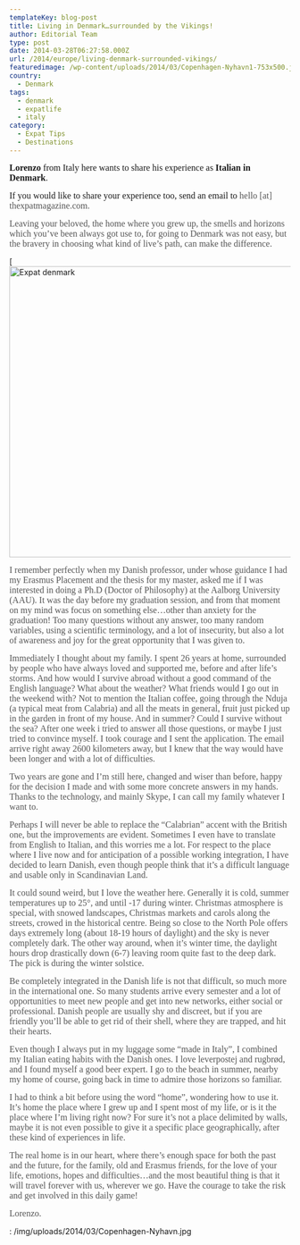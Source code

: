 ```yaml
---
templateKey: blog-post
title: Living in Denmark…surrounded by the Vikings!
author: Editorial Team
type: post
date: 2014-03-28T06:27:58.000Z
url: /2014/europe/living-denmark-surrounded-vikings/
featuredimage: /wp-content/uploads/2014/03/Copenhagen-Nyhavn1-753x500.jpg
country:
  - Denmark
tags:
  - denmark
  - expatlife
  - italy
category:
  - Expat Tips
  - Destinations
---
```


<span style="font-family: 'Times New Roman', serif;"><span style="font-size: medium;"><strong>Lorenzo</strong> from Italy here wants to share his experience as <strong>Italian in Denmark</strong>.</span></span>

<span style="font-family: 'Times New Roman', serif;"><span style="font-size: medium;">If you would like to share your experience too, send an email to <span style="color: #555555;">hello [at] thexpatmagazine.com.</span></span></span>

<span style="color: #555555;"><span style="font-family: 'Times New Roman', serif;"><span style="font-size: medium;">Leaving your beloved, the home where you grew up, the smells and horizons which you&#8217;ve been always got use to, for going to Denmark was not easy, but the bravery in choosing what kind of live&#8217;s path, can make the difference.<!--more--></span></span></span>

[<img alt="Expat denmark" src="/img/uploads/2014/03/Copenhagen-Nyhavn-1024x680.jpg" width="785" height="521" />

<span style="color: #555555;"><span style="font-family: 'Times New Roman', serif;"><span style="font-size: medium;">I remember perfectly when my Danish professor, under whose guidance I had my Erasmus Placement and the thesis for my master, asked me if I was interested in doing a Ph.D (Doctor of Philosophy) at the Aalborg University (AAU). It was the day before my graduation session, and from that moment on my mind was focus on something else&#8230;other than anxiety for the graduation! Too many questions without any answer, too many random variables, using a scientific terminology, and a lot of insecurity, but also a lot of awareness and joy for the great opportunity that I was given to.</span></span></span>

<span style="color: #555555;"><span style="font-family: 'Times New Roman', serif;"><span style="font-size: medium;">Immediately I thought about my family. I spent 26 years at home, surrounded by people who have always loved and supported me, before and after life&#8217;s storms. And how would I survive abroad without a good command of the English language? What about the weather? </span></span></span><span style="color: #555555;"><span style="font-family: 'Times New Roman', serif;"><span style="font-size: medium;">What friends would I go out in the weekend with? Not to mention the Italian coffee, going through the Nduja (a typical meat from Calabria) and all the meats in general, fruit just picked up in the garden in front of my house. And in summer? Could I survive without the sea? </span></span></span><span style="color: #555555;"><span style="font-family: 'Times New Roman', serif;"><span style="font-size: medium;">After one week i tried to answer all those questions, or maybe I just tried to convince myself. I took courage and I sent the application. The email arrive right away 2600 kilometers away, but I knew that the way would have been longer and with a lot of difficulties.</span></span></span>

<span style="color: #555555;"><span style="font-family: 'Times New Roman', serif;"><span style="font-size: medium;">Two years are gone and I&#8217;m still here, changed and wiser than before, happy for the decision I made and with some more concrete answers in my hands. Thanks to the technology, and mainly Skype, I can call my family whatever I want to.</span></span></span>

<span style="color: #555555;"><span style="font-family: 'Times New Roman', serif;"><span style="font-size: medium;">Perhaps I will never be able to replace the &#8220;Calabrian&#8221; accent with the British one, but the improvements are evident. Sometimes I even have to translate from English to Italian, and this worries me a lot. For respect to the place where I live now and for anticipation of a possible working integration, I have decided to learn Danish, even though people think that it&#8217;s a difficult language and usable only in Scandinavian Land.</span></span></span>

<span style="color: #555555;"><span style="font-family: 'Times New Roman', serif;"><span style="font-size: medium;">It could sound weird, but I love the weather here. Generally it is cold, summer temperatures up to 25°, and until -17 during winter. Christmas atmosphere is special, with snowed landscapes, Christmas markets and carols along the streets, crowed in the historical centre. Being so close to the North Pole offers days extremely long (about 18-19 hours of daylight) and the sky is never completely dark. The other way around, when it&#8217;s winter time, the daylight hours drop drastically down (6-7) leaving room quite fast to the deep dark. The pick is during the winter solstice. </span></span></span>

<span style="color: #555555;"><span style="font-family: 'Times New Roman', serif;"><span style="font-size: medium;">Be completely integrated in the Danish life is not that difficult, so much more in the international one. So many students arrive every semester and a lot of opportunities to meet new people and get into new networks, either social or professional. Danish people are usually shy and discreet, but if you are friendly you&#8217;ll be able to get rid of their shell, where they are trapped, and hit their hearts.</span></span></span>

<span style="color: #555555;"><span style="font-family: georgia, 'palatino linotype', palatino, 'times new roman', times, serif;"><span style="font-family: 'Times New Roman', serif;"><span style="font-size: medium;">Even though I always put in my luggage some “made in Italy”, I combined my Italian eating habits with the Danish ones. I love </span></span><span style="font-family: 'Times New Roman', serif;"><span style="font-size: medium;">leverpostej and rugbrød, and I found myself a good beer expert. I go to the beach in summer, nearby my home of course, going back in time to admire those horizons so familiar.</span></span></span></span>

<span style="color: #555555;"><span style="font-family: georgia, 'palatino linotype', palatino, 'times new roman', times, serif;"><span style="font-family: 'Times New Roman', serif;"><span style="font-size: medium;">I had to think a bit before using the word “home”, wondering how to use it. It&#8217;s home the place where I grew up and I spent most of my life, or is it the place where I&#8217;m living right now? For sure it&#8217;s not a place delimited by walls, maybe it is not even possible to give it a specific place geographically, after these kind of experiences in life. </span></span></span></span>

<span style="color: #555555;"><span style="font-family: georgia, 'palatino linotype', palatino, 'times new roman', times, serif;"><span style="font-family: 'Times New Roman', serif;"><span style="font-size: medium;">The real home is in our heart, where there&#8217;s enough space for both the past and the future, for the family, old and Erasmus friends, for the love of your life, emotions, hopes and difficulties&#8230;and the most beautiful thing is that it will travel forever with us, wherever we go. Have the courage to take the risk and get involved in this daily game!</span></span></span></span>

<span style="color: #555555;"><span style="font-family: georgia, 'palatino linotype', palatino, 'times new roman', times, serif;"><span><span style="font-family: 'Times New Roman', serif;"><span style="font-size: medium;">Lorenzo.</span></span><strong><span style="font-family: 'Times New Roman', serif;"><span style="font-size: medium;">  </span></span></strong></span></span></span>

: /img/uploads/2014/03/Copenhagen-Nyhavn.jpg

